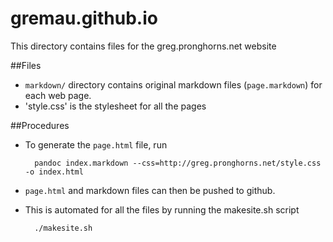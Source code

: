 # gremau.github.io

This directory contains files for the greg.pronghorns.net website

##Files

* `markdown/` directory contains original markdown files (`page.markdown`) for each web page.
* 'style.css' is the stylesheet for all the pages

##Procedures

* To generate the `page.html` file, run

        pandoc index.markdown --css=http://greg.pronghorns.net/style.css -o index.html

* `page.html` and markdown files can then be pushed to github.

* This is automated for all the files by running the makesite.sh script

        ./makesite.sh

